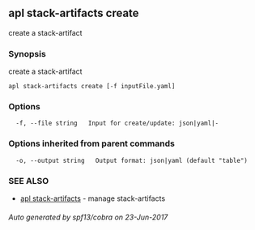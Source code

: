 ## apl stack-artifacts create

create a stack-artifact

### Synopsis


create a stack-artifact

```
apl stack-artifacts create [-f inputFile.yaml]
```

### Options

```
  -f, --file string   Input for create/update: json|yaml|-
```

### Options inherited from parent commands

```
  -o, --output string   Output format: json|yaml (default "table")
```

### SEE ALSO
* [apl stack-artifacts](apl_stack-artifacts.md)	 - manage stack-artifacts

###### Auto generated by spf13/cobra on 23-Jun-2017
